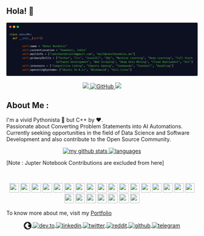 ## Hola! 👋 <br>

![Ok](https://github.com/rahulbordoloi/rahulbordoloi/blob/master/aboutMe.png)

<p align="center">
    <a href="https://rahulbordoloi.me">
        <img src = "https://img.shields.io/static/v1?label=Profile+views&message=58&color=brightgreen">
        <img alt="GitHub" src="https://img.shields.io/badge/dynamic/json?logo=github&label=GitHub+Followers&labelColor=282c34&color=181717&query=%24.data.totalSubs&url=https%3A%2F%2Fapi.spencerwoo.com%2Fsubstats%2F%3Fsource%3Dgithub%26queryKey%3Drahulbordoloi&longCache=true">
    </a>
    <img src="https://media.giphy.com/media/WUlplcMpOCEmTGBtBW/giphy.gif" width="30">
<p>

## About Me :

I'm a vivid Pythonista :snake: but C++ by :heart:. <br>
Passionate about Converting Problem Statements into AI Automations. 
Currently seeking opportunities in the field of Data Science and Software Development and also contribute to the Open Source Community. 
<br>

<!--[Linkedin](https://linkedin.com/in/rahulbordoloi) <br>
[Blog](https://dev.to/rahulbordoloi) <br>
[Twitter](https://twitter.com/DevR07) <br>-->

<!--
**rahulbordoloi/rahulbordoloi** is a ✨ _special_ ✨ repository because its `README.md` (this file) appears on your GitHub profile.

Here are some ideas to get you started:

- 🔭 I’m currently working on ...
- 🌱 I’m currently learning ...
- 👯 I’m looking to collaborate on ...
- 🤔 I’m looking for help with ...
- 💬 Ask me about ...
- 📫 How to reach me: ...
- 😄 Pronouns: ...
- ⚡ Fun fact: ...
-->

<a align="center" href="https://rahulbordoloi.me">
<p align="center">
<img src="https://github-readme-stats.vercel.app/api?username=rahulbordoloi&show_icons=true&theme=tokyonight&count_private=true" alt="my github stats" width="420"/>&nbsp;<img src="https://github-readme-stats.vercel.app/api/top-langs/?username=rahulbordoloi&layout=compact&theme=tokyonight&count_private=true&hide=Jupyter%20Notebook" alt="languages" height="165">
</p>
</a>

<!--[![Top Langs](https://github-readme-stats.vercel.app/api/top-langs/?username=rahulbordoloi&hide=Jupyter%20Notebook)](https://github.com/rahulbordoloi/github-readme-stats) <br>-->

[Note : Jupter Notebook Contributions are excluded from here]

</br>

<p align="center">

<img src="https://devicon.dev/devicon.git/icons/python/python-original.svg" width="25px" height="25px"/>
<img src="https://devicon.dev/devicon.git/icons/cplusplus/cplusplus-original.svg" width="25px" height="25px"/>
<img src="https://devicon.dev/devicon.git/icons/c/c-original.svg" width="25px" height="25px"/>
<img src="https://devicon.dev/devicon.git/icons/java/java-original.svg" width="25px" height="25px"/>
<img src="https://devicon.dev/devicon.git/icons/ubuntu/ubuntu-plain.svg" width="25px" height="25px"/>

<img src="https://cdn.jsdelivr.net/npm/simple-icons@3.0.1/icons/tensorflow.svg" width="25px" height="25px"/>
<img src="https://cdn.jsdelivr.net/npm/simple-icons@3.0.1/icons/pytorch.svg" width="25px" height="25px"/>
<img src="https://cdn.jsdelivr.net/npm/simple-icons@3.0.1/icons/keras.svg" width="25px" height="25px"/>
<img src="https://cdn.jsdelivr.net/npm/simple-icons@3.0.1/icons/flask.svg" width="25px" height="25px"/>
<img src="https://cdn.jsdelivr.net/npm/simple-icons@3.0.1/icons/mysql.svg" width="25px" height="25px"/>
<img src="https://cdn.jsdelivr.net/npm/simple-icons@3.0.1/icons/amazonaws.svg" width="25px" height="25px"/>
<img src="https://cdn.jsdelivr.net/npm/simple-icons@3.0.1/icons/heroku.svg" width="25px" height="25px"/>
<img src="https://cdn.jsdelivr.net/npm/simple-icons@3.0.1/icons/netlify.svg" width="25px" height="25px"/>

<img src="https://cdn.jsdelivr.net/npm/simple-icons@3.0.1/icons/html5.svg" width="25px" height="25px"/>
<img src="https://cdn.jsdelivr.net/npm/simple-icons@3.0.1/icons/css3.svg" width="25px" height="25px"/>
<img src="https://devicon.dev/devicon.git/icons/javascript/javascript-original.svg" width="25px" height="25px"/>
<img src="https://devicon.dev/devicon.git/icons/react/react-original.svg" width="25px" height="25px"/>
<img src="https://devicon.dev/devicon.git/icons/nodejs/nodejs-original.svg" width="25px" height="25px"/>
<img src="https://cdn.jsdelivr.net/npm/simple-icons@3.0.1/icons/mongodb.svg" width="25px" height="25px"/>


<img src="https://devicon.dev/devicon.git/icons/github/github-original.svg" width="25px" height="25px"/>
<img src="https://devicon.dev/devicon.git/icons/gitlab/gitlab-original.svg" width="25px" height="25px"/>
<img src="https://cdn.jsdelivr.net/npm/simple-icons@3.0.1/icons/visualstudiocode.svg" width="25px" height="25px"/>
<img src="https://cdn.jsdelivr.net/npm/simple-icons@3.0.1/icons/pypi.svg" width="25px" height="25px"/>
<img src="https://cdn.jsdelivr.net/npm/simple-icons@3.0.1/icons/npm.svg" width="25px" height="25px"/>

</p>

To know more about me, visit my [Portfolio](https://rahulbordoloi.me) <br>

<p align="center">

<a href="https://rahulbordoloi.me" target="blank">
<img align="center" src="https://raw.githubusercontent.com/iconic/open-iconic/master/svg/globe.svg" alt="rahulbordoloi" height="20" width="20" />
</a>

<a href="https://dev.to/rahulbordoloi" target="blank">
<img align="center" src="https://cdn.jsdelivr.net/npm/simple-icons@3.0.1/icons/dev-dot-to.svg" alt="dev.to" height="20" width="20" />
</a>

<a href="https://linkedin.com/in/rahulbordoloi" target="blank">
<img align="center" src="https://cdn.jsdelivr.net/npm/simple-icons@3.0.1/icons/linkedin.svg" alt="linkedin" height="20" width="20" />
</a>

<a href="https://twitter.com/DevR07" target="blank">
<img align="center" src="https://cdn.jsdelivr.net/npm/simple-icons@3.0.1/icons/twitter.svg" alt="twitter" height="20" width="20" />
</a>

<a href="https://www.reddit.com/user/rahulbordoloi" target="blank">
<img align="center" src="https://cdn.jsdelivr.net/npm/simple-icons@3.0.1/icons/reddit.svg" alt="reddit" height="20" width="20" />
</a>
<a href="https://github.com/rahulbordoloi" target="blank">
<img align="center" src="https://cdn.jsdelivr.net/npm/simple-icons@3.0.1/icons/github.svg" alt="github" height="20" width="20" />
</a>
<!--<a href="https://gitlab.com/rahulbordoloi" target="blank">
<img align="center" src="https://cdn.jsdelivr.net/npm/simple-icons@3.0.1/icons/gitlab.svg" alt="gitlab" height="20" width="20" />
</a>-->
<a href="https://t.me/rahulbordoloi" target="blank">
<img align="center" src="https://cdn.jsdelivr.net/npm/simple-icons@3.0.1/icons/telegram.svg" alt="telegram" height="20" width="20" />
</a>

</p>
